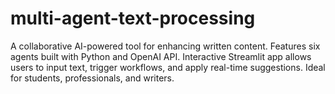 # multi-agent-text-processing
A collaborative AI-powered tool for enhancing written content. Features six agents built with Python and OpenAI API. Interactive Streamlit app allows users to input text, trigger workflows, and apply real-time suggestions. Ideal for students, professionals, and writers.
